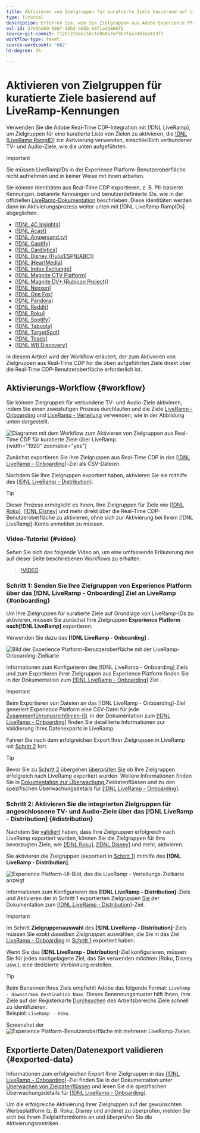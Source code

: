 ```yaml
---
title: Aktivieren von Zielgruppen für kuratierte Ziele basierend auf LiveRamp-Kennungen
type: Tutorial
description: Erfahren Sie, wie Sie Zielgruppen aus Adobe Experience Platform mithilfe der LiveRamp-ID für verbundene TV- und Audio-Ziele und andere Integrationen aktivieren.
exl-id: 37e5bab9-588f-40b3-b65b-68f1a4b868f1
source-git-commit: f129c215ebc5dc169b9a7ef9b3faa3463ab413f3
workflow-type: tm+mt
source-wordcount: '662'
ht-degree: 1%

---
```


# Aktivieren von Zielgruppen für kuratierte Ziele basierend auf LiveRamp-Kennungen

Verwenden Sie die Adobe Real-Time CDP-Integration mit [!DNL LiveRamp], um Zielgruppen für eine kuratierte Liste von Zielen zu aktivieren, die [!DNL [LiveRamp RampID]](https://docs.liveramp.com/connect/en/interpreting-rampid,-liveramp-s-people-based-identifier.html) zur Aktivierung verwenden, einschließlich verbundener TV- und Audio-Ziele, wie die unten aufgeführten.

>[!IMPORTANT]
>
>Sie müssen LiveRampIDs in der Experience Platform-Benutzeroberfläche nicht aufnehmen und in keiner Weise mit ihnen arbeiten.
>
> Sie können Identitäten aus Real-Time CDP exportieren, z. B. PII-basierte Kennungen, bekannte Kennungen und benutzerdefinierte IDs, wie in der offiziellen [LiveRamp-Dokumentation](https://docs.liveramp.com/connect/en/identity-and-identifier-terms-and-concepts.html#known-identifiers) beschrieben. Diese Identitäten werden dann im Aktivierungsprozess weiter unten mit [!DNL LiveRamp RampIDs] abgeglichen.


* [[!DNL 4C Insights]](#insights)
* [[!DNL Acast]](#acast)
* [[!DNL Ampersand.tv]](#ampersand-tv)
* [[!DNL Captify]](#captify)
* [[!DNL Cardlytics]](#cardlytics)
* [[!DNL Disney (Hulu/ESPN/ABC)]](#disney)
* [[!DNL iHeartMedia]](#iheartmedia)
* [[!DNL Index Exchange]](#index-exchange)
* [[!DNL Magnite CTV Platform]](#magnite)
* [[!DNL Magnite DV+ (Rubicon Project)]](#magnite-dv)
* [[!DNL Nexxen]](#nexxen)
* [[!DNL One Fox]](#fox)
* [[!DNL Pandora]](#pandora)
* [[!DNL Reddit]](#reddit)
* [[!DNL Roku]](#roku)
* [[!DNL Spotify]](#spotify)
* [[!DNL Taboola]](#taboola)
* [[!DNL TargetSpot]](#targetspot)
* [[!DNL Teads]](#teads)
* [[!DNL WB Discovery]](#wb-discovery)

In diesem Artikel wird der Workflow erläutert, der zum Aktivieren von Zielgruppen aus Real-Time CDP für die oben aufgeführten Ziele direkt über die Real-Time CDP-Benutzeroberfläche erforderlich ist.

## Aktivierungs-Workflow {#workflow}

Sie können Zielgruppen für verbundene TV- und Audio-Ziele aktivieren, indem Sie einen zweistufigen Prozess durchlaufen und die Ziele [LiveRamp - Onboarding](../catalog/advertising/liveramp-onboarding.md) und [LiveRamp - Verteilung](../catalog/advertising/liveramp-distribution.md) verwenden, wie in der Abbildung unten dargestellt.

![Diagramm mit dem Workflow zum Aktivieren von Zielgruppen aus Real-Time CDP für kuratierte Ziele über LiveRamp.](../assets/ui/activate-curated-destinations-liveramp/workflow-diagram.png){width="1920" zoomable="yes"}

Zunächst exportieren Sie Ihre Zielgruppen aus Real-Time CDP in das [[!DNL LiveRamp - Onboarding]](../catalog/advertising/liveramp-onboarding.md)-Ziel als CSV-Dateien.

Nachdem Sie Ihre Zielgruppen exportiert haben, aktivieren Sie sie mithilfe des [[!DNL LiveRamp - Distribution]](../catalog/advertising/liveramp-distribution.md).

>[!TIP]
>
>Dieser Prozess ermöglicht es Ihnen, Ihre Zielgruppen für Ziele wie [[!DNL Roku]](../catalog/advertising/liveramp-distribution.md#roku), [[!DNL Disney]](../catalog/advertising/liveramp-distribution.md#disney) und mehr direkt über die Real-Time CDP-Benutzeroberfläche zu aktivieren, ohne sich zur Aktivierung bei Ihrem [!DNL LiveRamp]-Konto anmelden zu müssen.

### Video-Tutorial {#video}

Sehen Sie sich das folgende Video an, um eine umfassende Erläuterung des auf dieser Seite beschriebenen Workflows zu erhalten.

>[!VIDEO](https://video.tv.adobe.com/v/3425367)

### Schritt 1: Senden Sie Ihre Zielgruppen von Experience Platform über das [!DNL LiveRamp - Onboarding] Ziel an LiveRamp {#onboarding}

Um Ihre Zielgruppen für kuratierte Ziele auf Grundlage von LiveRamp-IDs zu aktivieren, müssen Sie zunächst Ihre Zielgruppen **Experience Platform nach[!DNL LiveRamp]** exportieren.

Verwenden Sie dazu das **[!DNL LiveRamp - Onboarding]** .

![Bild der Experience Platform-Benutzeroberfläche mit der LiveRamp-Onboarding-Zielkarte](../assets/ui/activate-curated-destinations-liveramp/liveramp-onboarding-catalog.png)

Informationen zum Konfigurieren des [!DNL LiveRamp - Onboarding] Ziels und zum Exportieren Ihrer Zielgruppen aus Experience Platform finden Sie in der Dokumentation zum [[!DNL LiveRamp - Onboarding]](../catalog/advertising/liveramp-onboarding.md) Ziel .

>[!IMPORTANT]
>
>Beim Exportieren von Dateien an das [!DNL LiveRamp - Onboarding]-Ziel generiert Experience Platform eine CSV-Datei für jede [Zusammenführungsrichtlinien-ID](../../profile/merge-policies/overview.md). In der Dokumentation zum [[!DNL LiveRamp - Onboarding]](../catalog/advertising/liveramp-onboarding.md) finden Sie detaillierte Informationen zur Validierung Ihres Datenexports in LiveRamp.


Fahren Sie nach dem erfolgreichen Export Ihrer Zielgruppen in LiveRamp mit [Schritt 2](#distribution) fort.

>[!TIP]
>
>Bevor Sie zu [Schritt 2](#distribution) übergehen[ überprüfen Sie](../catalog/advertising/liveramp-onboarding.md#exported-data) ob Ihre Zielgruppen erfolgreich nach LiveRamp exportiert wurden. Weitere Informationen finden Sie in [ Dokumentation zur Überwachung ](../../dataflows/ui/monitor-destinations.md#dataflow-runs-for-batch-destinations) Zieldatenflüssen und zu den spezifischen Überwachungsdetails für [[!DNL LiveRamp - Onboarding]](../catalog/advertising/liveramp-onboarding.md#exported-data).

### Schritt 2: Aktivieren Sie die integrierten Zielgruppen für angeschlossene TV- und Audio-Ziele über das [!DNL LiveRamp - Distribution] {#distribution}

Nachdem Sie [validiert](../catalog/advertising/liveramp-onboarding.md#exported-data) haben, dass Ihre Zielgruppen erfolgreich nach LiveRamp exportiert wurden, können Sie die Zielgruppen für Ihre bevorzugten Ziele, wie [[!DNL Roku]](../catalog/advertising/liveramp-distribution.md#roku), [[!DNL Disney]](../catalog/advertising/liveramp-distribution.md#disney) und mehr, aktivieren.

Sie aktivieren die Zielgruppen (exportiert in [Schritt 1](#onboarding)) mithilfe des **[!DNL LiveRamp - Distribution]**.

![Experience Platform-UI-Bild, das die LiveRamp - Verteilungs-Zielkarte anzeigt](../assets/ui/activate-curated-destinations-liveramp/liveramp-distribution-catalog.png)

Informationen zum Konfigurieren des **[!DNL LiveRamp - Distribution]**-Ziels und Aktivieren der in Schritt 1 exportierten Zielgruppen [ Sie ](#onboarding) der Dokumentation zum [[!DNL LiveRamp - Distribution]](../catalog/advertising/liveramp-distribution.md)-Ziel.

>[!IMPORTANT]
>
>Im Schritt **Zielgruppenauswahl** des **[!DNL LiveRamp - Distribution]**-Ziels müssen Sie *exakt dieselben Zielgruppen* auswählen, die Sie in das Ziel [LiveRamp - Onboarding](../catalog/advertising/liveramp-onboarding.md) in [Schritt 1](#onboarding) exportiert haben.

Wenn Sie das **[!DNL LiveRamp - Distribution]**-Ziel konfigurieren, müssen Sie für jedes nachgelagerte Ziel, das Sie verwenden möchten (Roku, Disney usw.), eine dedizierte Verbindung erstellen.

>[!TIP]
>
>Beim Benennen Ihres Ziels empfiehlt Adobe das folgende Format: `LiveRamp - Downstream Destination Name`. Dieses Benennungsmuster hilft Ihnen, Ihre Ziele auf der Registerkarte [Durchsuchen](../ui/destinations-workspace.md#browse) des Arbeitsbereichs Ziele schnell zu identifizieren.
><br>
>Beispiel: `LiveRamp - Roku`.

Screenshot der ![Experience Platform-Benutzeroberfläche mit mehreren LiveRamp-Zielen.](../assets/ui/activate-curated-destinations-liveramp/liveramp-naming.png)

## Exportierte Daten/Datenexport validieren {#exported-data}

Informationen zum erfolgreichen Export Ihrer Zielgruppen in das [[!DNL LiveRamp - Onboarding]](../catalog/advertising/liveramp-onboarding.md)-Ziel finden Sie in der Dokumentation unter [Überwachen von Zieldatenflüssen](../../dataflows/ui/monitor-destinations.md#dataflow-runs-for-batch-destinations) und lesen Sie die spezifischen Überwachungsdetails für [[!DNL LiveRamp - Onboarding]](../catalog/advertising/liveramp-onboarding.md#exported-data).

Um die erfolgreiche Aktivierung Ihrer Zielgruppen auf der gewünschten Werbeplattform (z. B. Roku, Disney und andere) zu überprüfen, melden Sie sich bei Ihrem Zielplattformkonto an und überprüfen Sie die Aktivierungsmetriken.
